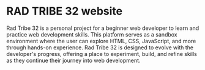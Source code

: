 
# RAD TRIBE 32 website

Rad Tribe 32 is a personal project for a beginner web developer to learn and practice web development skills. This platform serves as a sandbox environment where the user can explore HTML, CSS, JavaScript, and more through hands-on experience. Rad Tribe 32 is designed to evolve with the developer's progress, offering a place to experiment, build, and refine skills as they continue their journey into web development.
